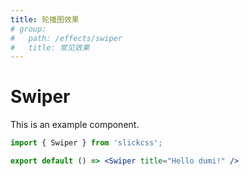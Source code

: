 ```yaml
---
title: 轮播图效果
# group:
#   path: /effects/swiper
#   title: 常见效果
---
```


# Swiper



This is an example component.

```jsx
import { Swiper } from 'slickcss';

export default () => <Swiper title="Hello dumi!" />
```
